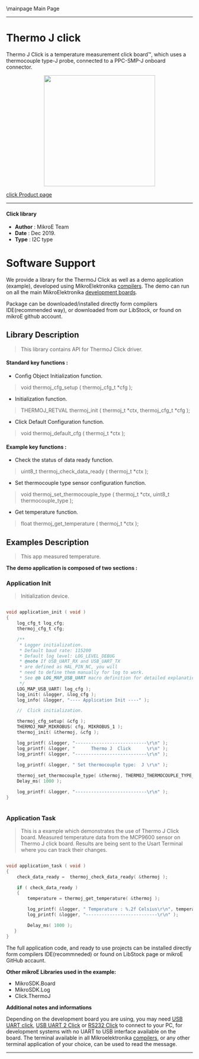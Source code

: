 \mainpage Main Page
 
 

---
# Thermo J click

Thermo J Click is a temperature measurement click board™, which uses a thermocouple type-J probe, connected to a PPC-SMP-J onboard connector.

<p align="center">
  <img src="https://download.mikroe.com/images/click_for_ide/thermoj_click.png" height=300px>
</p>

[click Product page](https://www.mikroe.com/thermo-j-click)

---


#### Click library 

- **Author**        : MikroE Team
- **Date**          : Dec 2019.
- **Type**          : I2C type


# Software Support

We provide a library for the ThermoJ Click 
as well as a demo application (example), developed using MikroElektronika 
[compilers](https://shop.mikroe.com/compilers). 
The demo can run on all the main MikroElektronika [development boards](https://shop.mikroe.com/development-boards).

Package can be downloaded/installed directly form compilers IDE(recommended way), or downloaded from our LibStock, or found on mikroE github account. 

## Library Description

> This library contains API for ThermoJ Click driver.

#### Standard key functions :

- Config Object Initialization function.
> void thermoj_cfg_setup ( thermoj_cfg_t *cfg ); 
 
- Initialization function.
> THERMOJ_RETVAL thermoj_init ( thermoj_t *ctx, thermoj_cfg_t *cfg );

- Click Default Configuration function.
> void thermoj_default_cfg ( thermoj_t *ctx );


#### Example key functions :

- Check the status of data ready function.
> uint8_t thermoj_check_data_ready ( thermoj_t *ctx );
 
- Set thermocouple type sensor configuration function.
> void thermoj_set_thermocouple_type ( thermoj_t *ctx, uint8_t thermocouple_type );

- Get temperature function.
> float thermoj_get_temperature ( thermoj_t *ctx );

## Examples Description

> This app measured temperature.

**The demo application is composed of two sections :**

### Application Init 

> Initialization device.

```c

void application_init ( void )
{
    log_cfg_t log_cfg;
    thermoj_cfg_t cfg;

    /** 
     * Logger initialization.
     * Default baud rate: 115200
     * Default log level: LOG_LEVEL_DEBUG
     * @note If USB_UART_RX and USB_UART_TX 
     * are defined as HAL_PIN_NC, you will 
     * need to define them manually for log to work. 
     * See @b LOG_MAP_USB_UART macro definition for detailed explanation.
     */
    LOG_MAP_USB_UART( log_cfg );
    log_init( &logger, &log_cfg );
    log_info( &logger, "---- Application Init ----" );

    //  Click initialization.

    thermoj_cfg_setup( &cfg );
    THERMOJ_MAP_MIKROBUS( cfg, MIKROBUS_1 );
    thermoj_init( &thermoj, &cfg );

    log_printf( &logger, "---------------------------\r\n" );
    log_printf( &logger, "      Thermo J  Click      \r\n" );
    log_printf( &logger, "---------------------------\r\n" );
    
    log_printf( &logger, " Set thermocouple type:  J \r\n" );

    thermoj_set_thermocouple_type( &thermoj, THERMOJ_THERMOCOUPLE_TYPE_J );
    Delay_ms( 1000 );

    log_printf( &logger, "---------------------------\r\n" );
}
  
```

### Application Task

> This is a example which demonstrates the use of Thermo J Click board.
> Measured temperature data from the MCP9600 sensor on Thermo J click board.
> Results are being sent to the Usart Terminal where you can track their changes.

```c

void application_task ( void )
{
    check_data_ready =  thermoj_check_data_ready( &thermoj );

    if ( check_data_ready )
    {
        temperature = thermoj_get_temperature( &thermoj );

        log_printf( &logger, " Temperature : %.2f Celsius\r\n", temperature );
        log_printf( &logger, "---------------------------\r\n" );

        Delay_ms( 1000 );
   }
} 

```

The full application code, and ready to use projects can be  installed directly form compilers IDE(recommneded) or found on LibStock page or mikroE GitHub accaunt.

**Other mikroE Libraries used in the example:** 

- MikroSDK.Board
- MikroSDK.Log
- Click.ThermoJ

**Additional notes and informations**

Depending on the development board you are using, you may need 
[USB UART click](https://shop.mikroe.com/usb-uart-click), 
[USB UART 2 Click](https://shop.mikroe.com/usb-uart-2-click) or 
[RS232 Click](https://shop.mikroe.com/rs232-click) to connect to your PC, for 
development systems with no UART to USB interface available on the board. The 
terminal available in all Mikroelektronika 
[compilers](https://shop.mikroe.com/compilers), or any other terminal application 
of your choice, can be used to read the message.



---
